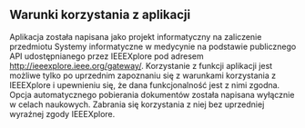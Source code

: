 Warunki korzystania z aplikacji
---------
Aplikacja została napisana jako projekt informatyczny na zaliczenie przedmiotu Systemy informatyczne w medycynie na podstawie publicznego API udostępnianego przez IEEEXplore pod adresem http://ieeexplore.ieee.org/gateway/. Korzystanie z funkcji aplikacji jest możliwe tylko po uprzednim zapoznaniu się z warunkami korzystania z IEEEXplore i upewnieniu się, że dana funkcjonalność  jest z  nimi zgodna. Opcja automatycznego pobierania dokumentów została napisana wyłącznie w celach naukowych. Zabrania się korzystania z niej bez uprzedniej wyraźnej zgody IEEEXplore.

